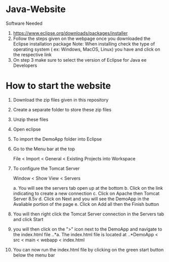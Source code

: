 # Java-Website
Software Needed
1. https://www.eclipse.org/downloads/packages/installer
2. Follow the steps given on the webpage once you downloaded the Eclipse installation package
Note: When installing check the type of operating system ( ex: Windows, MacOS, Linux) you have and click on the respective link
3. On step 3 make sure to select the version of Eclipse for Java ee Developers
# How to start the website
1. Download the zip files given in this repository
2. Create a separate folder to store these zip files
3. Unzip these files
4. Open eclipse
5. To import the DemoApp folder into Eclipse
6. Go to the Menu bar at the top

   File < Import < General < Existing Projects into Workspace

8. To configure the Tomcat Server

      Window < Show View < Servers
   
   a. You will see the servers tab open up at the bottom
   b. Click on the link indicating to create a new connection
   c. Click on Apache then Tomcat Server 8.5v
   d. Click on Next and you will see the DemoApp in the Avaliable portion of the page
   e. Click on Add all then the Finish button
   
10. You will then right click the Tomcat Server connection in the Servers tab and click Start
11. you will then click on the ">" icon next to the DemoApp and navigate to the index.html file
..*a. The index.html file is located at
..*DemoApp < src < main < webapp < index.html
12. You can now run the index.html file by clicking on the green start button below the menu bar
   
